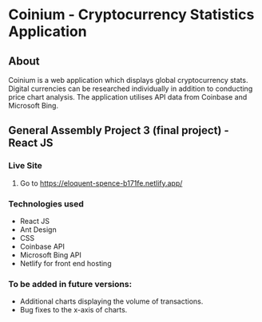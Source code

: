 # Coinium - Cryptocurrency Statistics Application

## About

Coinium is a web application which displays global cryptocurrency stats. Digital currencies can be researched individually in addition to conducting price chart analysis. The application utilises API data from Coinbase and Microsoft Bing.

## General Assembly Project 3 (final project) - React JS

### Live Site

  1. Go to https://eloquent-spence-b171fe.netlify.app/
 
### Technologies used
  - React JS
  - Ant Design
  - CSS
  - Coinbase API
  - Microsoft Bing API
  - Netlify for front end hosting

### To be added in future versions:
  - Additional charts displaying the volume of transactions.
  - Bug fixes to the x-axis of charts.
